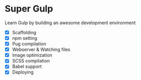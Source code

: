 # Super Gulp

Learn Gulp by building an awesome development environment

- [x] Scaffolding
- [x] npm setting
- [x] Pug compilation
- [x] Webserver & Watching files
- [x] Image optimization
- [x] SCSS compilation
- [x] Babel support
- [x] Deploying
